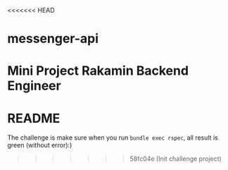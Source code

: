 <<<<<<< HEAD
# messenger-api
Mini Project Rakamin Backend Engineer
=======
# README

The challenge is make sure when you run `bundle exec rspec`, all result is green (without error):) 
>>>>>>> 58fc04e (Init challenge project)

